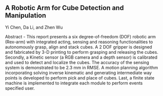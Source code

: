## A Robotic Arm for Cube Detection and Manipulation

Yi Chen, Da Li, and Zhen Wu


Abstract - This report presents a six degree-of-freedom (DOF) robotic arm (Rex-arm) with integrated acting, sensing and reasoning functionalities to autonomously grasp, align and stack cubes. A 2 DOF gripper is designed and fabricated by 3-D printing to perform grasping and releasing the cubes. Secondly, a Kinetic sensor (a RGB camera and a depth sensor) is calibrated and used to detect and localize the cubes. The accuracy of the sensing system is demonstrated to be 2.3 mm in RMSE. A motion planning algorithm incorporating solving inverse kinematic and generating intermediate way points is developed to perform pick and place of cubes. Last, a finite state machine is implemented to integrate each module to perform events specified user. 
